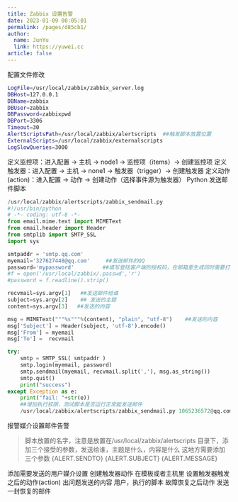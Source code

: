 ```yaml
---
title: Zabbix 设置告警
date: 2023-01-09 00:05:01
permalink: /pages/d85cb1/
author: 
  name: JunYu
  link: https://yuwei.cc
article: false
---
```

配置文件修改
```bash
LogFile=/usr/local/zabbix/zabbix_server.log
DBHost=127.0.0.1
DBName=zabbix
DBUser=zabbix
DBPassword=zabbixpwd
DBPort=3306
Timeout=30
AlertScriptsPath=/usr/local/zabbix/alertscripts  ##触发脚本放置位置
ExternalScripts=/usr/local/zabbix/externalscripts
LogSlowQueries=3000
```
定义监控项：进入配置 -> 主机 -> node1 -> 监控项（items）-> 创建监控项
定义触发器：进入配置 -> 主机 -> none1 -> 触发器（trigger）-> 创建触发器
定义动作(action)：进入配置 -> 动作 -> 创建动作（选择事件源为触发器）
Python 发送邮件脚本
```python
/usr/local/zabbix/alertscripts/zabbix_sendmail.py
#!/usr/bin/python
# -*- coding: utf-8 -*-
from email.mime.text import MIMEText
from email.header import Header
from smtplib import SMTP_SSL
import sys

smtpaddr = 'smtp.qq.com'
myemail='327627448@qq.com'     ##发送邮件的QQ
password='mypassword'         ##填写登陆客户端的授权码，在邮箱里生成同时需要打开POP3,IMAP服务
#f = open('/usr/local/zabbix/.passwd','r')
#password = f.readline().strip()

recvmail=sys.argv[1]   ##发送邮件给谁
subject=sys.argv[2]    ## 发送的主题
content=sys.argv[3]   ##发送的内容

msg = MIMEText("""%s"""%(content), "plain", "utf-8")    ##发送的内容
msg['Subject'] = Header(subject, 'utf-8').encode()
msg['From'] = myemail
msg['To'] =  recvmail

try:
    smtp = SMTP_SSL( smtpaddr )
    smtp.login(myemail, password)
    smtp.sendmail(myemail, recvmail.split(','), msg.as_string()) 
    smtp.quit()
    print("success")
except Exception as e:
    print("fail: "+str(e))
    ##增加执行权限，测试脚本是否运行正常能发送邮件
    /usr/local/zabbix/alertscripts/zabbix_sendmail.py 1065236572@qq.com 'zabbix disk' 'content: disk > 90%'   
```
报警媒介设置邮件告警
> 脚本放置的名字，注意是放置在/usr/local/zabbix/alertscripts 目录下，添加三个接受的参数，发送给谁，主题是什么，内容是什么 这地方需要添加三个参数
> {ALERT.SENDTO}
> {ALERT.SUBJECT}
> {ALERT.MESSAGE}

添加需要发送的用户媒介设置
创建触发器动作 在模板或者主机里
设置触发器触发之后的动作(action)
出问题发送的内容 用户，执行的脚本
故障恢复之后动作 发送一封恢复的邮件
